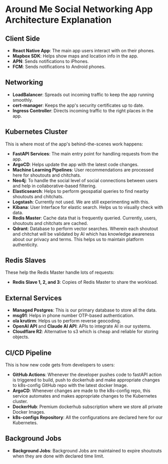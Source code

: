 # Around Me Social Networking App Architecture Explanation

## Client Side

- **React Native App**: The main app users interact with on their phones.
- **Mapbox SDK**: Helps show maps and location info in the app.
- **APN**: Sends notifications to iPhones.
- **FCM**: Sends notifications to Android phones.

## Networking

- **LoadBalancer**: Spreads out incoming traffic to keep the app running smoothly.
- **cert-manager**: Keeps the app's security certificates up to date.
- **Ingress Controller**: Directs incoming traffic to the right places in the app.

## Kubernetes Cluster

This is where most of the app's behind-the-scenes work happens:

- **FastAPI Services**: The main entry point for handling requests from the app.
- **ArgoCD**: Helps update the app with the latest code changes.
- **Machine Learning Pipelines**: User recommendations are processed here for shoutouts and chitchats.
- **Neo4j**: To handle the social level of social connections between users and help in collaborative-based filtering. 
- **Elasticsearch**: Helps to perform geospatial queries to find nearby shoutouts and chitchats.
- **Logstash**: Currently not used. We are still experimenting with this.
- **Kibana**: User Interface for elastic search. Helps us to visually check with data.
- **Redis Master**: Cache data that is frequently queried. Currently, users, shoutouts and chitchats are cached.
- **Qdrant**: Database to perform vector searches. Wherein each shoutout and chitchat will be validated by AI which has knowledge awareness about our privacy and terms. This helps us to maintain platform authenticity.

## Redis Slaves

These help the Redis Master handle lots of requests:

- **Redis Slave 1, 2, and 3**: Copies of Redis Master to share the workload.

## External Services

- **Managed Postgres**: This is our primary database to store all the data.
- **msg91**: Helps in phone number OTP-based authentication.
- **ola krutirm**: Helps us to perform reverse geocoding.
- **OpenAI API** and **Claude AI API**: APIs to integrate AI in our systems.
- **Cloudflare R2**: Alternative to s3 which is cheap and reliable for storing objects.

## CI/CD Pipeline

This is how new code gets from developers to users:

- **GitHub Actions**: Whenever the developer pushes code to fastAPI action is triggered to build, push to dockerhub and make appropriate changes to k8s-config GitHub repo with the latest docker Image.
- **ArgoCD**: Whenever changes are made to the k8s-config repo, this service automates and makes appropriate changes to the Kubernetes cluster.
- **DockerHub**: Premium dockerhub subscription where we store all private Docker Images.
- **k8s-configs Repository**: All the configurations are declared here for our Kubernetes.

## Background Jobs

- **Background Jobs**: Background Jobs are maintained to expire shoutouts when they are done with declared time limit.
